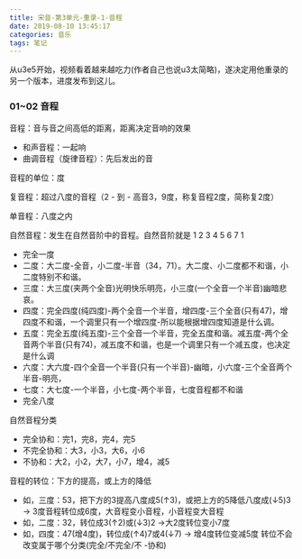 ```yaml
---
title: 宋音-第3单元-重录-1-音程
date: 2019-08-10 13:45:17
categories: 音乐
tags: 笔记
---
```


从u3e5开始，视频看着越来越吃力(作者自己也说u3太简略)，遂决定用他重录的另一个版本，进度发布到这儿。

<!--more-->

### 01~02 音程

音程：音与音之间高低的距离，距离决定音响的效果
 - 和声音程：一起响
 - 曲调音程（旋律音程）：先后发出的音

音程的单位：度

复音程：超过八度的音程（2 - 到 - 高音3，9度，称复音程2度，简称复2度）

单音程：八度之内

自然音程：发生在自然音阶中的音程。自然音阶就是 1 2 3 4 5 6 7 1
 - 完全一度
 - 二度：大二度-全音，小二度-半音（34，71）。大二度、小二度都不和谐，小二度特别不和谐。
 - 三度：大三度(夹两个全音)光明快乐明亮，小三度(一个全音一个半音)幽暗悲哀。
 - 四度：完全四度(纯四度)-两个全音一个半音，增四度-三个全音(只有47)，增四度不和谐，一个调里只有一个增四度-所以能根据增四度知道是什么调。
 - 五度：完全五度(纯五度)-三个全音一个半音，完全五度和谐。减五度-两个全音两个半音(只有74)，减五度不和谐，也是一个调里只有一个减五度，也决定是什么调
 - 六度：大六度-四个全音一个半音(只有一个半音)-幽暗，小六度-三个全音两个半音-明亮，
 - 七度：大七度-一个半音，小七度-两个半音，七度音程都不和谐
 - 完全八度
 
自然音程分类
 - 完全协和：完1，完8，完4，完5
 - 不完全协和：大3，小3，大6，小6
 - 不协和：大2，小2，大7，小7，增4，减5

音程的转位：下方的提高，或上方的降低
 - 如，三度：53，把下方的3提高八度成5(↑3)，或把上方的5降低八度成(↓5)3  -> 3度音程转位成6度，大音程变小音程，小音程变大音程
 - 如，二度：32，转位成3(↑2)或(↓3)2 ->大2度转位变小7度
 - 如，四度：47(增4度)，转位成(↑4)7或4(↓7)  -> 增4度转位变减5度
转位不会改变属于哪个分类(完全/不完全/不 -协和)


